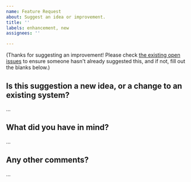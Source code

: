 ```yaml
---
name: Feature Request
about: Suggest an idea or improvement.
title: ''
labels: enhancement, new
assignees: ''

---
```


(Thanks for suggesting an improvement! Please check [the existing open issues](https://github.com/Gravecat/gorp/issues) to ensure someone hasn't already suggested this, and if not, fill out the blanks below.)

Is this suggestion a new idea, or a change to an existing system?
-----------------------------------------------------------------
…

What did you have in mind?
--------------------------
…

Any other comments?
-------------------
…
